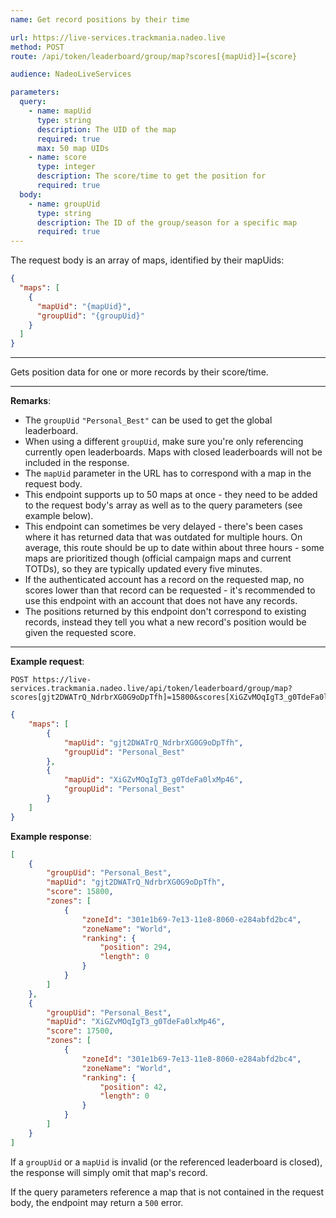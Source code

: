 ```yaml
---
name: Get record positions by their time

url: https://live-services.trackmania.nadeo.live
method: POST
route: /api/token/leaderboard/group/map?scores[{mapUid}]={score}

audience: NadeoLiveServices

parameters:
  query:
    - name: mapUid
      type: string
      description: The UID of the map
      required: true
      max: 50 map UIDs
    - name: score
      type: integer
      description: The score/time to get the position for
      required: true
  body:
    - name: groupUid
      type: string
      description: The ID of the group/season for a specific map
      required: true
---
```


The request body is an array of maps, identified by their mapUids:

```json
{
  "maps": [
    {
      "mapUid": "{mapUid}",
      "groupUid": "{groupUid}"
    }
  ]
}
```

---

Gets position data for one or more records by their score/time.

---

**Remarks**:

- The `groupUid` `"Personal_Best"` can be used to get the global leaderboard.
- When using a different `groupUid`, make sure you're only referencing currently open leaderboards. Maps with closed leaderboards will not be included in the response.
- The `mapUid` parameter in the URL has to correspond with a map in the request body.
- This endpoint supports up to 50 maps at once - they need to be added to the request body's array as well as to the query parameters (see example below).
- This endpoint can sometimes be very delayed - there's been cases where it has returned data that was outdated for multiple hours. On average, this route should be up to date within about three hours - some maps are prioritized though (official campaign maps and current TOTDs), so they are typically updated every five minutes.
- If the authenticated account has a record on the requested map, no scores lower than that record can be requested - it's recommended to use this endpoint with an account that does not have any records.
- The positions returned by this endpoint don't correspond to existing records, instead they tell you what a new record's position would be given the requested score.

---

**Example request**:

```plain
POST https://live-services.trackmania.nadeo.live/api/token/leaderboard/group/map?scores[gjt2DWATrQ_NdrbrXG0G9oDpTfh]=15800&scores[XiGZvMOqIgT3_g0TdeFa0lxMp46]=17500
```

```json
{
    "maps": [
        {
            "mapUid": "gjt2DWATrQ_NdrbrXG0G9oDpTfh",
            "groupUid": "Personal_Best"
        },
        {
            "mapUid": "XiGZvMOqIgT3_g0TdeFa0lxMp46",
            "groupUid": "Personal_Best"
        }
    ]
}
```

**Example response**:

```json
[
    {
        "groupUid": "Personal_Best",
        "mapUid": "gjt2DWATrQ_NdrbrXG0G9oDpTfh",
        "score": 15800,
        "zones": [
            {
                "zoneId": "301e1b69-7e13-11e8-8060-e284abfd2bc4",
                "zoneName": "World",
                "ranking": {
                    "position": 294,
                    "length": 0
                }
            }
        ]
    },
    {
        "groupUid": "Personal_Best",
        "mapUid": "XiGZvMOqIgT3_g0TdeFa0lxMp46",
        "score": 17500,
        "zones": [
            {
                "zoneId": "301e1b69-7e13-11e8-8060-e284abfd2bc4",
                "zoneName": "World",
                "ranking": {
                    "position": 42,
                    "length": 0
                }
            }
        ]
    }
]
```

If a `groupUid` or a `mapUid` is invalid (or the referenced leaderboard is closed), the response will simply omit that map's record.

If the query parameters reference a map that is not contained in the request body, the endpoint may return a `500` error.
